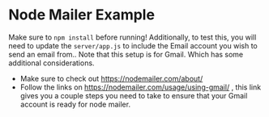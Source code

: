 # Node Mailer Example

Make sure to `npm install` before running!
Additionally, to test this, you will need to update the `server/app.js` to include the Email account you wish to send an email from..
Note that this setup is for Gmail. Which has some additional considerations. 

* Make sure to check out https://nodemailer.com/about/
* Follow the links on https://nodemailer.com/usage/using-gmail/ , this link gives you a couple steps you need to take to ensure that your Gmail account is ready for node mailer.

